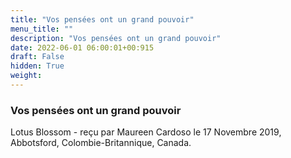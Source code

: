 ```yaml
---
title: "Vos pensées ont un grand pouvoir"
menu_title: ""
description: "Vos pensées ont un grand pouvoir"
date: 2022-06-01 06:00:01+00:915
draft: False
hidden: True
weight:
---
```

### Vos pensées ont un grand pouvoir

Lotus Blossom - reçu par Maureen Cardoso le 17 Novembre 2019, Abbotsford, Colombie-Britannique, Canada.



